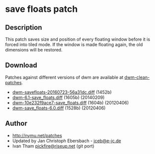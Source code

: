 # save floats patch #

## Description ##
This patch saves size and position of every floating window before it is forced
into tiled mode. If the window is made floating again, the old dimensions will
be restored.

## Download ##
Patches against different versions of dwm are available at
[dwm-clean-patches](https://github.com/jceb/dwm-clean-patches).

 * [dwm-savefloats-20160723-56a31dc.diff](dwm-savefloats-20160723-56a31dc.diff) (1452b)
 * [dwm-6.1-save_floats.diff](dwm-6.1-save_floats.diff) (1605b) (20140209)
 * [dwm-10e232f9ace7-save_floats.diff](dwm-10e232f9ace7-save_floats.diff) (1604b) (20120406)
 * [dwm-save_floats-6.0.diff](dwm-save_floats-6.0.diff) (1528b) (20120406)

## Author ##
 * http://nymu.net/patches
 * Updated by Jan Christoph Ebersbach - <jceb@e-jc.de>
 * Ivan Tham <pickfire@riseup.net> (git port)
